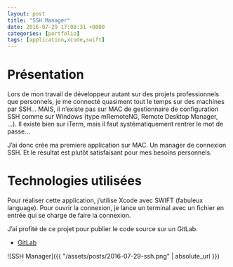 ```yaml
---
layout: post
title: "SSH Manager"
date: 2016-07-29 17:08:31 +0000
categories: [portfolio]
tags: [application,xcode,swift]
---
```

# Présentation

Lors de mon travail de développeur autant sur des projets professionnels que personnels, je me connecté quasiment tout le temps sur des machines par SSH… MAIS, il n’existe pas sur MAC de gestionnaire de configuration SSH comme sur Windows (type mRemoteNG, Remote Desktop Manager, …). Il existe bien sur iTerm, mais il faut systématiquement rentrer le mot de passe…

J’ai donc crée ma premiere application sur MAC. Un manager de connexion SSH. Et le résultat est plutôt satisfaisant pour mes besoins personnels.

# Technologies utilisées

Pour réaliser cette application, j’utilise Xcode avec SWIFT (fabuleux language). Pour ouvrir la connexion, je lance un terminal avec un fichier en entrée qui se charge de faire la connexion.

J’ai profité de ce projet pour publier le code source sur un GitLab.

* [GitLab](https://gitlab.com/DarkIsDude/SSHManager)

![SSH Manager]({{ "/assets/posts/2016-07-29-ssh.png" | absolute_url }})